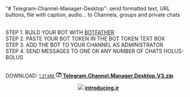 "# Telegram-Channel-Manager-Desktop": send formatted text, URL buttons, file with caption, audio... to Channels, groups and private chats</br></br>

STEP 1. BUILD YOUR BOT WITH <a href="https://telegram.me/BotFather">BOTFATHER</a></br>
STEP 2. PASTE YOUR BOT TOKEN IN THE BOT TOKEN TEXT BOX </br>
STEP 3. ADD THE BOT TO YOUR CHANNEL AS ADMINISTRATOR</br>
STEP 4. SEND MESSAGES TO ONE OR ANY NUMBER OF CHATS HOLUS-BOLUS </br></br>

DOWNLOAD: <a href="http://introducing.ir/wp-content/uploads/2016/05/Telegram-Channel-Manager-Desktop-V3.zip">
              <small class="text-gray float-right">1.21 MB</small>
              <svg aria-hidden="true" class="octicon octicon-package text-gray" height="16" version="1.1" viewBox="0 0 16 16" width="16"><path d="M1 4.27v7.47c0 .45.3.84.75.97l6.5 1.73c.16.05.34.05.5 0l6.5-1.73c.45-.13.75-.52.75-.97V4.27c0-.45-.3-.84-.75-.97l-6.5-1.74a1.4 1.4 0 0 0-.5 0L1.75 3.3c-.45.13-.75.52-.75.97zm7 9.09l-6-1.59V5l6 1.61v6.75zM2 4l2.5-.67L11 5.06l-2.5.67L2 4zm13 7.77l-6 1.59V6.61l2-.55V8.5l2-.53V5.53L15 5v6.77zm-2-7.24L6.5 2.8l2-.53L15 4l-2 .53z"></path></svg>
              <strong>Telegram.Channel.Manager.Desktop.V3.zip</strong>
            </a>

<p align="center">
  <img src="http://introducing.ir/wp-content/uploads/2016/05/App.jpg"/>
    <a href="http://introducing.ir/"><strong>introducing.ir</strong></a>
    </p>

    


